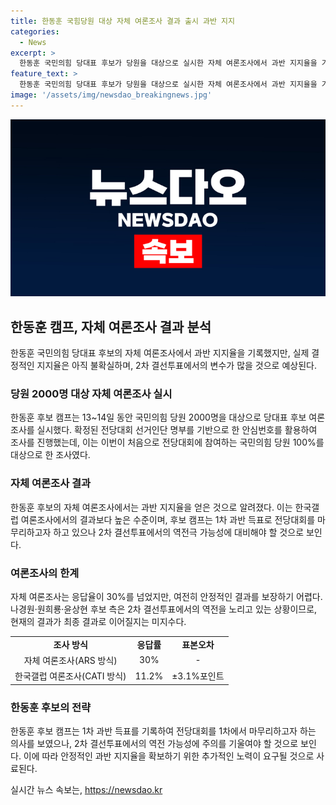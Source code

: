 ```yaml
---
title: 한동훈 국힘당원 대상 자체 여론조사 결과 출시 과반 지지
categories:
  - News
excerpt: >
  한동훈 국민의힘 당대표 후보가 당원을 대상으로 실시한 자체 여론조사에서 과반 지지율을 기록했다. 13~14일에 2000명을 대상으로 이뤄진 조사는 전당대회 선거인단 명부를 기반으로 하였고, 응답률은 30%를 넘었다. 그러나 다른 후보들은 2차 결선투표에서 역전을 모색하고 있으며, 한 후보의 안정적인 과반 확보에는 여전히 변수가 많다는 지적이 있다. 한동훈 후보 캠프는 1차 과반 득표로 전당대회를 마무리하려는 계획이다.
feature_text: >
  한동훈 국민의힘 당대표 후보가 당원을 대상으로 실시한 자체 여론조사에서 과반 지지율을 기록했다. 13~14일에 2000명을 대상으로 이뤄진 조사는 전당대회 선거인단 명부를 기반으로 하였고, 응답률은 30%를 넘었다. 그러나 다른 후보들은 2차 결선투표에서 역전을 모색하고 있으며, 한 후보의 안정적인 과반 확보에는 여전히 변수가 많다는 지적이 있다. 한동훈 후보 캠프는 1차 과반 득표로 전당대회를 마무리하려는 계획이다.
image: '/assets/img/newsdao_breakingnews.jpg'
---
```


<p><img src="/assets/img/newsdao_breakingnews.jpg" alt="pcversion 속보" /></p>

<h2 data-ke-size="size26">한동훈 캠프, 자체 여론조사 결과 분석</h2>

<p data-ke-size="size16">한동훈 국민의힘 당대표 후보의 자체 여론조사에서 과반 지지율을 기록했지만, 실제 결정적인 지지율은 아직 불확실하며, 2차 결선투표에서의 변수가 많을 것으로 예상된다.</p>

<h3 data-ke-size="size24">당원 2000명 대상 자체 여론조사 실시</h3>

<p data-ke-size="size16">한동훈 후보 캠프는 13~14일 동안 국민의힘 당원 2000명을 대상으로 당대표 후보 여론조사를 실시했다. 확정된 전당대회 선거인단 명부를 기반으로 한 안심번호를 활용하여 조사를 진행했는데, 이는 이번이 처음으로 전당대회에 참여하는 국민의힘 당원 100%를 대상으로 한 조사였다.</p>

<h3 data-ke-size="size24">자체 여론조사 결과</h3>

<p data-ke-size="size16">한동훈 후보의 자체 여론조사에서는 과반 지지율을 얻은 것으로 알려졌다. 이는 한국갤럽 여론조사에서의 결과보다 높은 수준이며, 후보 캠프는 1차 과반 득표로 전당대회를 마무리하고자 하고 있으나 2차 결선투표에서의 역전극 가능성에 대비해야 할 것으로 보인다.</p>

<h3 data-ke-size="size24">여론조사의 한계</h3>

<p data-ke-size="size16">자체 여론조사는 응답율이 30%를 넘었지만, 여전히 안정적인 결과를 보장하기 어렵다. 나경원·원희룡·윤상현 후보 측은 2차 결선투표에서의 역전을 노리고 있는 상황이므로, 현재의 결과가 최종 결과로 이어질지는 미지수다.</p>

<table>
    <tr>
        <td style="text-align: center; height: 17px;"><b>조사 방식</b></td>
        <td style="text-align: center; height: 17px;"><b>응답률</b></td>
        <td style="text-align: center; height: 17px;"><b>표본오차</b></td>
    </tr>
    <tr>
        <td style="text-align: center; height: 17px;">자체 여론조사(ARS 방식)</td>
        <td style="text-align: center; height: 17px;">30%</td>
        <td style="text-align: center; height: 17px;">-</td>
    </tr>
    <tr>
        <td style="text-align: center; height: 17px;">한국갤럽 여론조사(CATI 방식)</td>
        <td style="text-align: center; height: 17px;">11.2%</td>
        <td style="text-align: center; height: 17px;">±3.1%포인트</td>
    </tr>
</table>

<h3 data-ke-size="size24">한동훈 후보의 전략</h3>

<p data-ke-size="size16">한동훈 후보 캠프는 1차 과반 득표를 기록하여 전당대회를 1차에서 마무리하고자 하는 의사를 보였으나, 2차 결선투표에서의 역전 가능성에 주의를 기울여야 할 것으로 보인다. 이에 따라 안정적인 과반 지지율을 확보하기 위한 추가적인 노력이 요구될 것으로 사료된다.</p>
실시간 뉴스 속보는, <a href="https://newsdao.kr" rel="dofollow">https://newsdao.kr</a>



